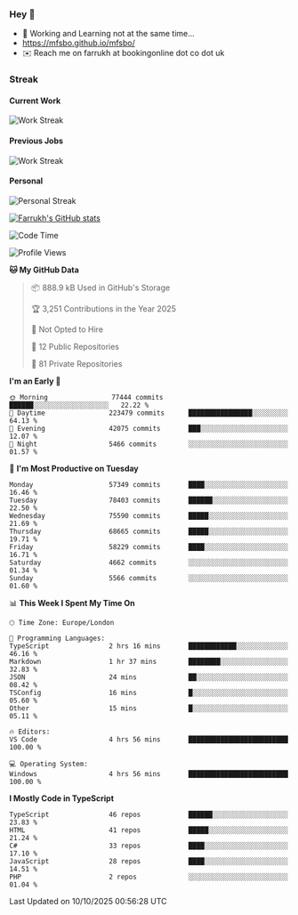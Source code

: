 ### Hey 👋

- 🏃 Working and Learning not at the same time...
- https://mfsbo.github.io/mfsbo/
- ✉️ Reach me on farrukh at bookingonline dot co dot uk

### Streak
#### Current Work
![Work Streak](https://streak-stats.demolab.com/?user=mfsbo)
#### Previous Jobs
![Work Streak](https://streak-stats.demolab.com/?user=farrukhcw)
#### Personal
![Personal Streak](https://streak-stats.demolab.com/?user=farrukhsubhani)

[![Farrukh's GitHub stats](https://github-readme-stats.vercel.app/api?username=mfsbo&hide=stars&count_private=true)](https://github.com/mfsbo/)

<!--START_SECTION:waka-->
![Code Time](http://img.shields.io/badge/Code%20Time-1%2C068%20hrs%2026%20mins-blue)

![Profile Views](http://img.shields.io/badge/Profile%20Views-45-blue)

**🐱 My GitHub Data** 

> 📦 888.9 kB Used in GitHub's Storage 
 > 
> 🏆 3,251 Contributions in the Year 2025
 > 
> 🚫 Not Opted to Hire
 > 
> 📜 12 Public Repositories 
 > 
> 🔑 81 Private Repositories 
 > 
**I'm an Early 🐤** 

```text
🌞 Morning                77444 commits       ██████░░░░░░░░░░░░░░░░░░░   22.22 % 
🌆 Daytime                223479 commits      ████████████████░░░░░░░░░   64.13 % 
🌃 Evening                42075 commits       ███░░░░░░░░░░░░░░░░░░░░░░   12.07 % 
🌙 Night                  5466 commits        ░░░░░░░░░░░░░░░░░░░░░░░░░   01.57 % 
```
📅 **I'm Most Productive on Tuesday** 

```text
Monday                   57349 commits       ████░░░░░░░░░░░░░░░░░░░░░   16.46 % 
Tuesday                  78403 commits       ██████░░░░░░░░░░░░░░░░░░░   22.50 % 
Wednesday                75590 commits       █████░░░░░░░░░░░░░░░░░░░░   21.69 % 
Thursday                 68665 commits       █████░░░░░░░░░░░░░░░░░░░░   19.71 % 
Friday                   58229 commits       ████░░░░░░░░░░░░░░░░░░░░░   16.71 % 
Saturday                 4662 commits        ░░░░░░░░░░░░░░░░░░░░░░░░░   01.34 % 
Sunday                   5566 commits        ░░░░░░░░░░░░░░░░░░░░░░░░░   01.60 % 
```


📊 **This Week I Spent My Time On** 

```text
🕑︎ Time Zone: Europe/London

💬 Programming Languages: 
TypeScript               2 hrs 16 mins       ████████████░░░░░░░░░░░░░   46.16 % 
Markdown                 1 hr 37 mins        ████████░░░░░░░░░░░░░░░░░   32.83 % 
JSON                     24 mins             ██░░░░░░░░░░░░░░░░░░░░░░░   08.42 % 
TSConfig                 16 mins             █░░░░░░░░░░░░░░░░░░░░░░░░   05.60 % 
Other                    15 mins             █░░░░░░░░░░░░░░░░░░░░░░░░   05.11 % 

🔥 Editors: 
VS Code                  4 hrs 56 mins       █████████████████████████   100.00 % 

💻 Operating System: 
Windows                  4 hrs 56 mins       █████████████████████████   100.00 % 
```

**I Mostly Code in TypeScript** 

```text
TypeScript               46 repos            ██████░░░░░░░░░░░░░░░░░░░   23.83 % 
HTML                     41 repos            █████░░░░░░░░░░░░░░░░░░░░   21.24 % 
C#                       33 repos            ████░░░░░░░░░░░░░░░░░░░░░   17.10 % 
JavaScript               28 repos            ████░░░░░░░░░░░░░░░░░░░░░   14.51 % 
PHP                      2 repos             ░░░░░░░░░░░░░░░░░░░░░░░░░   01.04 % 
```




 Last Updated on 10/10/2025 00:56:28 UTC
<!--END_SECTION:waka-->
<!--
**mfsbo/mfsbo** is a ✨ _special_ ✨ repository because its `README.md` (this file) appears on your GitHub profile.

Here are some ideas to get you started:

- 🔭 I’m currently working on ...
- 🌱 I’m currently learning ...
- 👯 I’m looking to collaborate on ...
- 🤔 I’m looking for help with ...
- 💬 Ask me about ...
- 📫 How to reach me: ...
- 😄 Pronouns: ...
- ⚡ Fun fact: ...
-->
